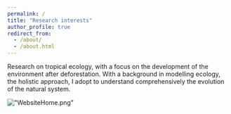 ```yaml
---
permalink: /
title: "Research interests"
author_profile: true
redirect_from: 
  - /about/
  - /about.html
---
```


Research on tropical ecology, with a focus on the development of the environment after deforestation.
With a background in modelling ecology, the holistic approach, I adopt to understand comprehensively the evolution of the natural system.

<script type="text/javascript" id="clustrmaps" src="//clustrmaps.com/map_v2.js?d=mYlvGMgZtNutq9Ne3EAA3c84i8wiRCqkit9gBMpc_08"></script>

!["WebsiteHome.png"](images/WebsiteHome.png)
